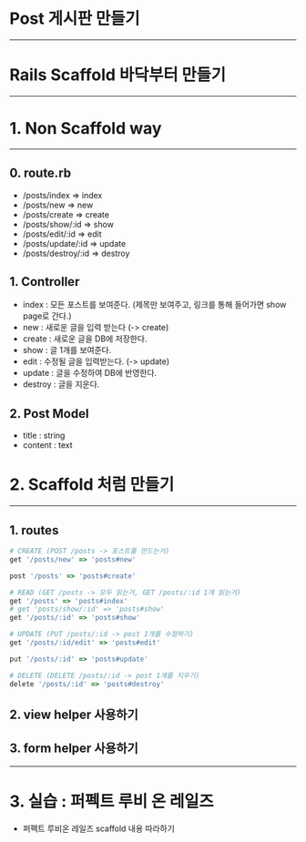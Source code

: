 # Post 게시판 만들기
---
# Rails Scaffold 바닥부터 만들기
---
# 1. Non Scaffold way
---
## 0. route.rb
- /posts/index => index
- /posts/new => new
- /posts/create => create
- /posts/show/:id => show
- /posts/edit/:id => edit
- /posts/update/:id => update
- /posts/destroy/:id => destroy

## 1. Controller
- index : 모든 포스트를 보여준다. (제목만 보여주고, 링크를 통해 들어가면 show page로 간다.)
- new : 새로운 글을 입력 받는다 (-> create)
- create : 새로운 글을 DB에 저장한다.
- show : 글 1개를 보여준다.
- edit : 수정될 글을 입력받는다. (-> update)
- update : 글을 수정하여 DB에 반영한다.
- destroy : 글을 지운다.

## 2. Post Model
- title : string
- content : text

# 2. Scaffold 처럼 만들기
---
## 1. routes
```ruby
# CREATE (POST /posts -> 포스트를 만드는거)
get '/posts/new' => 'posts#new'

post '/posts' => 'posts#create'

# READ (GET /posts -> 모두 읽는거, GET /posts/:id 1개 읽는거)
get '/posts' => 'posts#index'
# get 'posts/show/:id' => 'posts#show'
get '/posts/:id' => 'posts#show'

# UPDATE (PUT /posts/:id -> post 1개를 수정하기)
get '/posts/:id/edit' => 'posts#edit'

put '/posts/:id' => 'posts#update'

# DELETE (DELETE /posts/:id -> post 1개를 지우기)
delete '/posts/:id' => 'posts#destroy'
```

## 2. view helper 사용하기
## 3. form helper 사용하기
---

# 3. 실습 : 퍼펙트 루비 온 레일즈
- 퍼펙트 루비온 레일즈 scaffold 내용 따라하기
